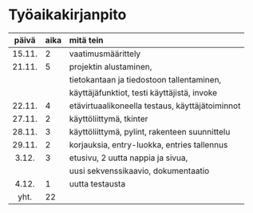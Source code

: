 # Työaikakirjanpito

| päivä | aika | mitä tein  |
| :----:|:-----| :-----|
|15.11.|2|vaatimusmäärittely|
|21.11.|5|projektin alustaminen,|
| | | tietokantaan ja tiedostoon tallentaminen,|
| | | käyttäjäfunktiot, testi käyttäjistä, invoke|
|22.11.|4|etävirtuaalikoneella testaus, käyttäjätoiminnot|
|27.11.|2|käyttöliittymä, tkinter|
|28.11.|3|käyttöliittymä, pylint, rakenteen suunnittelu|
|29.11.|2|korjauksia, entry-luokka, entries tallennus|
|3.12.|3|etusivu, 2 uutta nappia ja sivua,|
| | | uusi sekvenssikaavio, dokumentaatio|
|4.12.|1|uutta testausta|
|yht.|22| |
